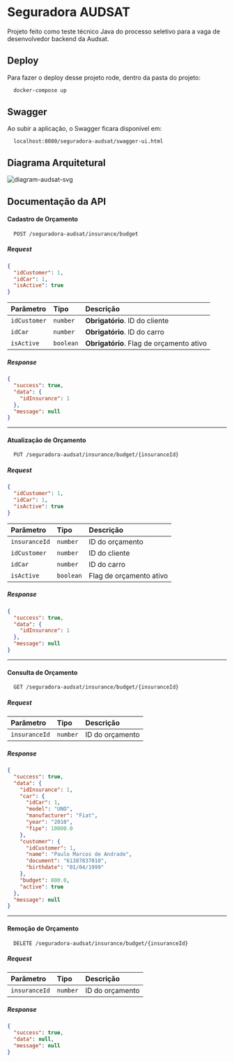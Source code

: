 # Seguradora AUDSAT

Projeto feito como teste técnico Java do processo seletivo para a vaga de desenvolvedor backend da Audsat.

## Deploy

Para fazer o deploy desse projeto rode, dentro da pasta do projeto:

```bash
  docker-compose up
```

## Swagger

Ao subir a aplicação, o Swagger ficara disponível em:

```
  localhost:8080/seguradora-audsat/swagger-ui.html
```

## Diagrama Arquitetural

![diagram-audsat-svg](https://github.com/yuri-willians/seguradora-audsat/assets/42418401/49c6c9a3-c22a-4a03-b33d-86fd3faddb31)

## Documentação da API

#### Cadastro de Orçamento

```
  POST /seguradora-audsat/insurance/budget
```

##### Request

```json
{
  "idCustomer": 1,
  "idCar": 1,
  "isActive": true
}
```

| Parâmetro    | Tipo      | Descrição                                |
|:-------------|:----------|:-----------------------------------------|
| `idCustomer` | `number`  | **Obrigatório**. ID do cliente           |
| `idCar`      | `number`  | **Obrigatório**. ID do carro             |
| `isActive`   | `boolean` | **Obrigatório**. Flag de orçamento ativo |

##### Response

```json
{
  "success": true,
  "data": {
    "idInsurance": 1
  },
  "message": null
}
```

---

#### Atualização de Orçamento

```
  PUT /seguradora-audsat/insurance/budget/{insuranceId}
```

##### Request

```json
{
  "idCustomer": 1,
  "idCar": 1,
  "isActive": true
}
```

| Parâmetro     | Tipo      | Descrição               |
|:--------------|:----------|:------------------------|
| `insuranceId` | `number`  | ID do orçamento         |
| `idCustomer`  | `number`  | ID do cliente           |
| `idCar`       | `number`  | ID do carro             |
| `isActive`    | `boolean` | Flag de orçamento ativo |

##### Response

```json
{
  "success": true,
  "data": {
    "idInsurance": 1
  },
  "message": null
}
```

---

#### Consulta de Orçamento

```
  GET /seguradora-audsat/insurance/budget/{insuranceId}
```

##### Request

| Parâmetro     | Tipo     | Descrição       |
|:--------------|:---------|:----------------|
| `insuranceId` | `number` | ID do orçamento |

##### Response

```json
{
  "success": true,
  "data": {
    "idInsurance": 1,
    "car": {
      "idCar": 1,
      "model": "UNO",
      "manufacturer": "Fiat",
      "year": "2010",
      "fipe": 10000.0
    },
    "customer": {
      "idCustomer": 1,
      "name": "Paulo Marcos de Andrade",
      "document": "61387837010",
      "birthdate": "01/04/1999"
    },
    "budget": 800.0,
    "active": true
  },
  "message": null
}
```

---

#### Remoção de Orçamento

```
  DELETE /seguradora-audsat/insurance/budget/{insuranceId}
```

##### Request

| Parâmetro     | Tipo     | Descrição       |
|:--------------|:---------|:----------------|
| `insuranceId` | `number` | ID do orçamento |

##### Response

```json
{
  "success": true,
  "data": null,
  "message": null
}
```


